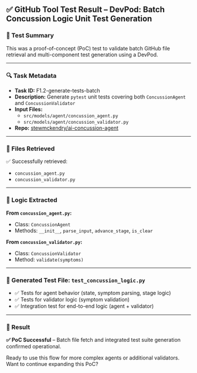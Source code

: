 ## ✅ GitHub Tool Test Result – DevPod: Batch Concussion Logic Unit Test Generation

### 🧪 Test Summary
This was a proof-of-concept (PoC) test to validate batch GitHub file retrieval and multi-component test generation using a DevPod.

---

### 🔍 Task Metadata
- **Task ID:** F1.2-generate-tests-batch
- **Description:** Generate `pytest` unit tests covering both `ConcussionAgent` and `ConcussionValidator`
- **Input Files:**
  - `src/models/agent/concussion_agent.py`
  - `src/models/agent/concussion_validator.py`
- **Repo:** [stewmckendry/ai-concussion-agent](https://github.com/stewmckendry/ai-concussion-agent)

---

### 📂 Files Retrieved
✅ Successfully retrieved:
- `concussion_agent.py`
- `concussion_validator.py`

---

### 🧠 Logic Extracted
**From `concussion_agent.py`:**
- Class: `ConcussionAgent`
- Methods: `__init__`, `parse_input`, `advance_stage`, `is_clear`

**From `concussion_validator.py`:**
- Class: `ConcussionValidator`
- Method: `validate(symptoms)`

---

### 🧾 Generated Test File: `test_concussion_logic.py`
- ✅ Tests for agent behavior (state, symptom parsing, stage logic)
- ✅ Tests for validator logic (symptom validation)
- ✅ Integration test for end-to-end logic (agent + validator)

---

### 🏁 Result
**✅ PoC Successful** – Batch file fetch and integrated test suite generation confirmed operational.

Ready to use this flow for more complex agents or additional validators. Want to continue expanding this PoC?

